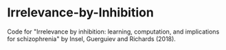 # Irrelevance-by-Inhibition
Code for "Irrelevance by inhibition: learning, computation, and implications for schizophrenia" by Insel, Guerguiev and Richards (2018).
